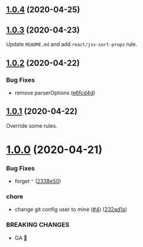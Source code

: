 ## [1.0.4](https://github.com/masaki-koide/eslint-config-thai-soup/compare/v1.0.3...v1.0.4) (2020-04-25)



## [1.0.3](https://github.com/masaki-koide/eslint-config-thai-soup/compare/v1.0.2...v1.0.3) (2020-04-23)

Update `README.md` and add `react/jsx-sort-props` rule.

## [1.0.2](https://github.com/masaki-koide/eslint-config-thai-soup/compare/v1.0.1...v1.0.2) (2020-04-22)


### Bug Fixes

* remove parserOptions ([e6fcd4d](https://github.com/masaki-koide/eslint-config-thai-soup/commit/e6fcd4d66080ad4e371055540709389d704aade8))



## [1.0.1](https://github.com/masaki-koide/eslint-config-thai-soup/compare/v1.0.0...v1.0.1) (2020-04-22)

Override some rules.

# [1.0.0](https://github.com/masaki-koide/eslint-config-thai-soup/compare/v0.0.0...v1.0.0) (2020-04-21)


### Bug Fixes

* forget `"` ([2338e50](https://github.com/masaki-koide/eslint-config-thai-soup/commit/2338e503710b205c26d750f323c2b929af6d8c88))


### chore

* change git config user to mine ([#4](https://github.com/masaki-koide/eslint-config-thai-soup/issues/4)) ([232ad1a](https://github.com/masaki-koide/eslint-config-thai-soup/commit/232ad1ab399a74ed462d9b09c5f7c554e4ee7439))


### BREAKING CHANGES

* GA :tada:



